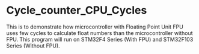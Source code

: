 # Cycle_counter_CPU_Cycles
This is to demonstrate how microcontroller with Floating Point Unit FPU uses few cycles to calculate float numbers than the microcontroller without FPU. This program will run on STM32F4 Series (With FPU) and STM32F103 Series (Without FPU).
